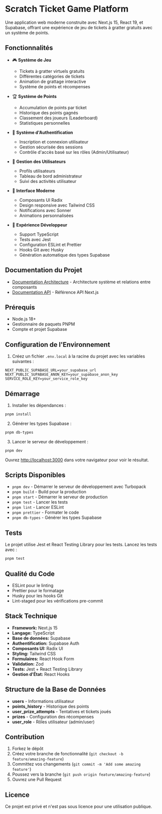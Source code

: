 # Scratch Ticket Game Platform

Une application web moderne construite avec Next.js 15, React 19, et Supabase, offrant une expérience de jeu de tickets à gratter gratuits avec un système de points.

## Fonctionnalités

- 🎮 **Système de Jeu**

  - Tickets à gratter virtuels gratuits
  - Différentes catégories de tickets
  - Animation de grattage interactive
  - Système de points et récompenses

- 🏆 **Système de Points**

  - Accumulation de points par ticket
  - Historique des points gagnés
  - Classement des joueurs (Leaderboard)
  - Statistiques personnelles

- 🔐 **Système d'Authentification**

  - Inscription et connexion utilisateur
  - Gestion sécurisée des sessions
  - Contrôle d'accès basé sur les rôles (Admin/Utilisateur)

- 👥 **Gestion des Utilisateurs**

  - Profils utilisateurs
  - Tableau de bord administrateur
  - Suivi des activités utilisateur

- 🎨 **Interface Moderne**

  - Composants UI Radix
  - Design responsive avec Tailwind CSS
  - Notifications avec Sonner
  - Animations personnalisées

- 🔧 **Expérience Développeur**
  - Support TypeScript
  - Tests avec Jest
  - Configuration ESLint et Prettier
  - Hooks Git avec Husky
  - Génération automatique des types Supabase

## Documentation du Projet

- [Documentation Architecture](docs/ARCHITECTURE.md) - Architecture système et relations entre composants
- [Documentation API](https://nextjs.org/docs/app/api-reference) - Référence API Next.js

## Prérequis

- Node.js 18+
- Gestionnaire de paquets PNPM
- Compte et projet Supabase

## Configuration de l'Environnement

1. Créez un fichier `.env.local` à la racine du projet avec les variables suivantes :

```env
NEXT_PUBLIC_SUPABASE_URL=your_supabase_url
NEXT_PUBLIC_SUPABASE_ANON_KEY=your_supabase_anon_key
SERVICE_ROLE_KEY=your_service_role_key
```

## Démarrage

1. Installer les dépendances :

```bash
pnpm install
```

2. Générer les types Supabase :

```bash
pnpm db-types
```

3. Lancer le serveur de développement :

```bash
pnpm dev
```

Ouvrez [http://localhost:3000](http://localhost:3000) dans votre navigateur pour voir le résultat.

## Scripts Disponibles

- `pnpm dev` - Démarrer le serveur de développement avec Turbopack
- `pnpm build` - Build pour la production
- `pnpm start` - Démarrer le serveur de production
- `pnpm test` - Lancer les tests
- `pnpm lint` - Lancer ESLint
- `pnpm prettier` - Formater le code
- `pnpm db-types` - Générer les types Supabase

## Tests

Le projet utilise Jest et React Testing Library pour les tests. Lancez les tests avec :

```bash
pnpm test
```

## Qualité du Code

- ESLint pour le linting
- Prettier pour le formatage
- Husky pour les hooks Git
- Lint-staged pour les vérifications pre-commit

## Stack Technique

- **Framework:** Next.js 15
- **Langage:** TypeScript
- **Base de données:** Supabase
- **Authentification:** Supabase Auth
- **Composants UI:** Radix UI
- **Styling:** Tailwind CSS
- **Formulaires:** React Hook Form
- **Validation:** Zod
- **Tests:** Jest + React Testing Library
- **Gestion d'État:** React Hooks

## Structure de la Base de Données

- **users** - Informations utilisateur
- **points_history** - Historique des points
- **user_prize_attempts** - Tentatives et tickets joués
- **prizes** - Configuration des récompenses
- **user_role** - Rôles utilisateur (admin/user)

## Contribution

1. Forkez le dépôt
2. Créez votre branche de fonctionnalité (`git checkout -b feature/amazing-feature`)
3. Committez vos changements (`git commit -m 'Add some amazing feature'`)
4. Poussez vers la branche (`git push origin feature/amazing-feature`)
5. Ouvrez une Pull Request

## Licence

Ce projet est privé et n'est pas sous licence pour une utilisation publique.
